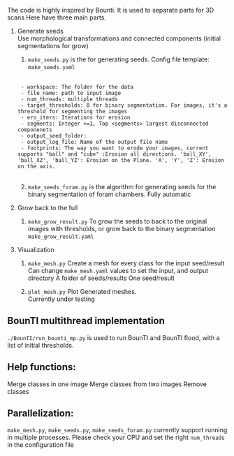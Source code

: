 
The code is highly inspired by Bounti.
It is used to separate parts for 3D scans
Here have three main parts.

1. Generate seeds <br>
Use morphological transformations and connected components (initial segmentations for grow)
    1. `make_seeds.py` is the for generating seeds. Config file template: `make_seeds.yaml` 
    <br>  


        - workspace: The folder for the data
        - file_name: path to input image
        - num_threads: multiple threads
        - target_thresholds: 0 for binary segmentation. For images, it's a threshold for segmenting the images
        - ero_iters: Iterations for erosion
        - segments: Integer >=1, Top <segments> largest disconnected componenets
        - output_seed_folder:
        - output_log_file: Name of the output file name
        - footprints: The way you want to erode your images, current supports "ball" and "cube" :Erosion all directions. 'ball_XY', 'ball_XZ', 'ball_YZ': Erosion on the Plane. 'X', 'Y', 'Z': Erosion on the axis.

    <br>

    2. `make_seeds_foram.py` is the algorithm for generating seeds for the binary segmentation of foram chambers. Fully automatic


2. Grow back to the full
    1. `make_grow_result.py` To grow the seeds to back to the original images with thresholds, or grow back to the binary segmentation<br>
    `make_grow_result.yaml`

3. Visualization 
    1. `make_mesh.py` Create a mesh for every class for the input seed/result<br>
    Can change `make_mesh.yaml` values to set the input, and output directory
    A folder of seeds/results
    One seed/result
    
    2. `plot_mesh.py` Plot Generated meshes. <br>
    Currently under testing
    
## BounTI multithread implementation
`./BounTI/run_bounti_mp.py` is used to run BounTI and BounTI flood, with a list of initial thresholds. 


## Help functions:
Merge classes in one image
Merge classes from two images
Remove classes

## Parallelization:
`make_mesh.py`, `make_seeds.py`, `make_seeds_foram.py` currently support running in multiple processes. Please check your CPU and set the right `num_threads` in the configuration file


